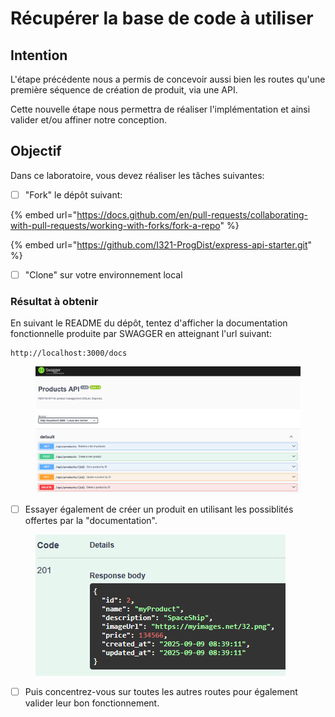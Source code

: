 # Récupérer la base de code à utiliser

## Intention

L'étape précédente nous a permis de concevoir aussi bien les routes qu'une première séquence de création de produit, via une API.

Cette nouvelle étape nous permettra de réaliser l'implémentation et ainsi valider et/ou affiner notre conception.

## Objectif

Dans ce laboratoire, vous devez réaliser les tâches suivantes:

* [ ] "Fork" le dépôt suivant:

{% embed url="https://docs.github.com/en/pull-requests/collaborating-with-pull-requests/working-with-forks/fork-a-repo" %}

{% embed url="https://github.com/I321-ProgDist/express-api-starter.git" %}

* [ ] "Clone" sur votre environnement local



### Résultat à obtenir

En suivant le README du dépôt, tentez d'afficher la documentation fonctionnelle produite par SWAGGER en atteignant l'url suivant:

```
http://localhost:3000/docs
```

<figure><img src="../../../.gitbook/assets/image (32).png" alt=""><figcaption></figcaption></figure>

* [ ] Essayer également de créer un produit en utilisant les possiblités offertes par la "documentation".

<figure><img src="../../../.gitbook/assets/image (33).png" alt=""><figcaption></figcaption></figure>

* [ ] Puis concentrez-vous sur toutes les autres routes pour également valider leur bon fonctionnement.

